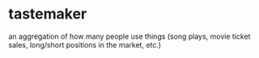# tastemaker
an aggregation of how many people use things (song plays, movie ticket sales, long/short positions in the market, etc.)
